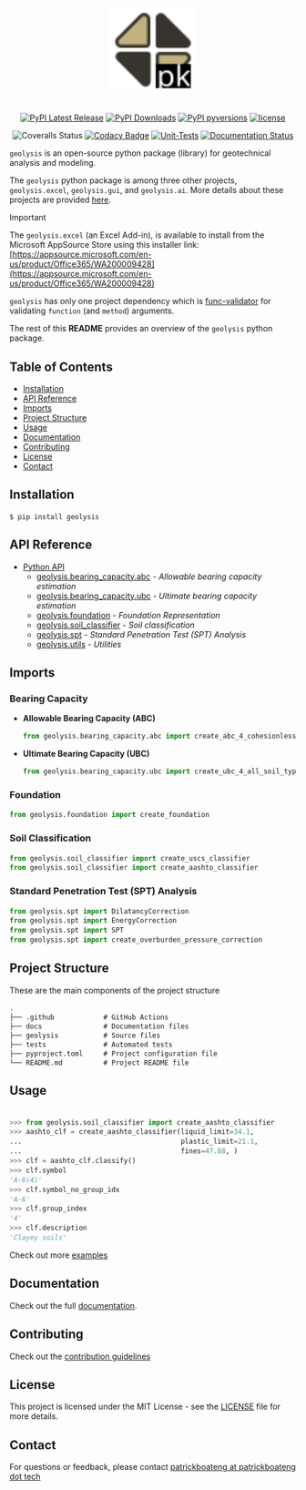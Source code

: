 <div align="center">
<img src="https://raw.githubusercontent.com/patrickboateng/geolysis/main/docs/assets/pkg-logo.svg" 
alt="logo" width="30%" height="30%" />
</div><br>

<div align="center">

[![PyPI Latest Release](https://img.shields.io/pypi/v/geolysis?style=flat&logo=pypi)](https://pypi.org/project/geolysis/)
[![PyPI Downloads](https://static.pepy.tech/badge/geolysis)](https://pepy.tech/projects/geolysis)
[![PyPI pyversions](https://img.shields.io/pypi/pyversions/geolysis.svg?logo=python&style=flat)](https://pypi.python.org/pypi/geolysis/)
[![license](https://img.shields.io/pypi/l/geolysis?style=flat&logo=opensourceinitiative)](https://opensource.org/license/mit/)

![Coveralls Status](https://img.shields.io/coverallsCoverage/github/patrickboateng/geolysis?logo=coveralls)
[![Codacy Badge](https://app.codacy.com/project/badge/Grade/17f88084c6a84a08a20f9d8da1438107)](https://app.codacy.com/gh/patrickboateng/geolysis/dashboard?utm_source=gh&utm_medium=referral&utm_content=&utm_campaign=Badge_grade)
[![Unit-Tests](https://github.com/patrickboateng/geolysis/actions/workflows/geolysis-unit-tests.yml/badge.svg)](https://github.com/patrickboateng/geolysis/actions/workflows/geolysis-unit-tests.yml)
[![Documentation Status](https://readthedocs.org/projects/geolysis/badge/?version=latest)](https://geolysis.readthedocs.io/en/latest/?badge=latest)

</div>

`geolysis` is an open-source python package (library) for geotechnical analysis
and modeling.

The `geolysis` python package is among three other projects, `geolysis.excel`,
`geolysis.gui`, and `geolysis.ai`. More details about these projects are
provided [here](https://github.com/geolysis-dev).

> [!IMPORTANT]
> The `geolysis.excel` (an Excel Add-in), is available to install from the
> Microsoft AppSource Store using this installer
> link: [https://appsource.microsoft.com/en-us/product/Office365/WA200009428](https://appsource.microsoft.com/en-us/product/Office365/WA200009428)

`geolysis` has only one project dependency which
is [func-validator](https://github.com/patrickboateng/func-validator/)
for validating `function` (and `method`) arguments.

The rest of this **README** provides an overview of the `geolysis` python
package.

## Table of Contents

- [Installation](#installation)
- [API Reference](#api-reference)
- [Imports](#imports)
- [Project Structure](#project-structure)
- [Usage](#usage)
- [Documentation](#documentation)
- [Contributing](#contributing)
- [License](#license)
- [Contact](#contact)

## Installation

```shell
$ pip install geolysis
```

## API Reference

- [Python API](https://docs.geolysis.io/en/latest/reference/)
    - [geolysis.bearing_capacity.abc](https://docs.geolysis.io/en/latest/reference/allowable_bearing_capacity/) -
      _Allowable bearing capacity
      estimation_
    - [geolysis.bearing_capacity.ubc](https://docs.geolysis.io/en/latest/reference/ultimate_bearing_capacity/) -
      _Ultimate bearing capacity
      estimation_
    - [geolysis.foundation](https://docs.geolysis.io/en/latest/reference/foundation/) -
      _Foundation Representation_
    - [geolysis.soil_classifier](https://docs.geolysis.io/en/latest/reference/soil_classifier/) -
      _Soil classification_
    - [geolysis.spt](https://docs.geolysis.io/en/latest/reference/spt/) -
      _Standard Penetration Test (SPT) Analysis_
    - [geolysis.utils](https://docs.geolysis.io/en/latest/reference/utils/) -
      _Utilities_

## Imports

### Bearing Capacity

- **Allowable Bearing Capacity (ABC)**

    ```python
    from geolysis.bearing_capacity.abc import create_abc_4_cohesionless_soils
    ```

- **Ultimate Bearing Capacity (UBC)**

  ```python
  from geolysis.bearing_capacity.ubc import create_ubc_4_all_soil_types
  ```

### Foundation

```python
from geolysis.foundation import create_foundation
```

### Soil Classification

```python
from geolysis.soil_classifier import create_uscs_classifier
from geolysis.soil_classifier import create_aashto_classifier
```

### Standard Penetration Test (SPT) Analysis

  ```python
  from geolysis.spt import DilatancyCorrection
  from geolysis.spt import EnergyCorrection
  from geolysis.spt import SPT
  from geolysis.spt import create_overburden_pressure_correction
  ```

## Project Structure

These are the main components of the project structure

    .
    ├── .github            # GitHub Actions
    ├── docs               # Documentation files
    ├── geolysis           # Source files
    ├── tests              # Automated tests
    ├── pyproject.toml     # Project configuration file
    └── README.md          # Project README file

## Usage

```python

>>> from geolysis.soil_classifier import create_aashto_classifier
>>> aashto_clf = create_aashto_classifier(liquid_limit=34.1,
...                                       plastic_limit=21.1,
...                                       fines=47.88, )
>>> clf = aashto_clf.classify()
>>> clf.symbol
'A-6(4)'
>>> clf.symbol_no_group_idx
'A-6'
>>> clf.group_index
'4'
>>> clf.description
'Clayey soils'

```

Check out more [examples](https://docs.geolysis.io/en/latest/usage/)

## Documentation

Check out the full [documentation](https://docs.geolysis.io/en/latest/).

## Contributing

Check out
the [contribution guidelines](https://docs.geolysis.io/en/latest/dev_guide/)

## License

This project is licensed under the MIT License - see the
[LICENSE](https://github.com/patrickboateng/geolysis/blob/main/LICENSE.txt)
file for more details.

## Contact

For questions or feedback, please
contact [patrickboateng at patrickboateng dot tech](mailto:patrickboateng@patrickboateng.tech)
